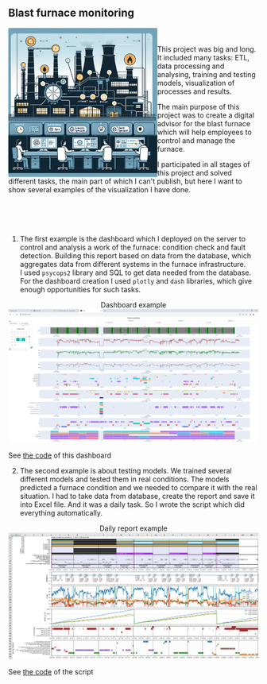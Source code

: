 ## Blast furnace monitoring

<img src="./pictures/photo_2024-08-08_15-35-24.jpg" width=300 align="left">

<br></br>
This project was big and long. It included many tasks: ETL, data processing and analysing, training and testing models, visualization of processes and results.  

The main purpose of this project was to create a digital advisor for the blast furnace which will help employees to control and manage the furnace.  

I participated in all stages of this project and solved different tasks, the main part of which I can't publish, but here I want to show several examples of the visualization I have done.  
<br></br>
<br></br>
1. The first example is the dashboard which I deployed on the server to control and analysis a work of the furnace: condition check and fault detection.
Building this report based on data from the database, which aggregates data from different systems in the furnace infrastructure.  
I used `psycops2` library and SQL to get data needed from the database.  
For the dashboard creation I used `plotly` and `dash` libraries, which give enough opportunities for such tasks.  

<p align="center">
Dashboard example
<img src="./pictures/dash4.png">
</p>  

See [the code](./furnace_process_dashboard.ipynb) of this dashboard  

2. The second example is about testing models. We trained several different models and tested them in real conditions.
The models predicted a furnace condition and we needed to compare it with the real situation. 
I had to take data from database, create the report and save it into Excel file. And it was a daily task. So I wrote the script which did everything automatically.  

<p align="center">
Daily report example
<img src="./pictures/2024-08-08_20-40-11.png">
</p>  

See [the code](./models_prediction_testing(vizualization).py) of the script  

